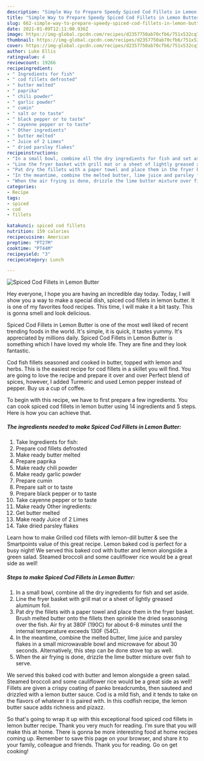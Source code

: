 ```yaml
---
description: "Simple Way to Prepare Speedy Spiced Cod Fillets in Lemon Butter"
title: "Simple Way to Prepare Speedy Spiced Cod Fillets in Lemon Butter"
slug: 662-simple-way-to-prepare-speedy-spiced-cod-fillets-in-lemon-butter
date: 2021-01-09T12:11:00.936Z
image: https://img-global.cpcdn.com/recipes/d2357750ab70cfb6/751x532cq70/spiced-cod-fillets-in-lemon-butter-recipe-main-photo.jpg
thumbnail: https://img-global.cpcdn.com/recipes/d2357750ab70cfb6/751x532cq70/spiced-cod-fillets-in-lemon-butter-recipe-main-photo.jpg
cover: https://img-global.cpcdn.com/recipes/d2357750ab70cfb6/751x532cq70/spiced-cod-fillets-in-lemon-butter-recipe-main-photo.jpg
author: Luke Ellis
ratingvalue: 4
reviewcount: 19266
recipeingredient:
- " Ingredients for fish"
- " cod fillets defrosted"
- " butter melted"
- " paprika"
- " chili powder"
- " garlic powder"
- " cumin"
- " salt or to taste"
- " black pepper or to taste"
- " cayenne pepper or to taste"
- " Other ingredients"
- " butter melted"
- " Juice of 2 Limes"
- " dried parsley flakes"
recipeinstructions:
- "In a small bowl, combine all the dry ingredients for fish and set aside."
- "Line the fryer basket with grill mat or a sheet of lightly greased aluminum foil."
- "Pat dry the fillets with a paper towel and place them in the fryer basket. Brush melted butter onto the fillets then sprinkle the dried seasoning over the fish. Air fry at 380F (190C) for about 6-8 minutes until the internal temperature exceeds 130F (54C)."
- "In the meantime, combine the melted butter, lime juice and parsley flakes in a small microwavable bowl and microwave for about 30 seconds. Alternatively, this step can be done stove top as well."
- "When the air frying is done, drizzle the lime butter mixture over fish to serve."
categories:
- Recipe
tags:
- spiced
- cod
- fillets

katakunci: spiced cod fillets 
nutrition: 159 calories
recipecuisine: American
preptime: "PT27M"
cooktime: "PT44M"
recipeyield: "3"
recipecategory: Lunch

---
```



![Spiced Cod Fillets in Lemon Butter](https://img-global.cpcdn.com/recipes/d2357750ab70cfb6/751x532cq70/spiced-cod-fillets-in-lemon-butter-recipe-main-photo.jpg)

Hey everyone, I hope you are having an incredible day today. Today, I will show you a way to make a special dish, spiced cod fillets in lemon butter. It is one of my favorites food recipes. This time, I will make it a bit tasty. This is gonna smell and look delicious.

Spiced Cod Fillets in Lemon Butter is one of the most well liked of recent trending foods in the world. It's simple, it is quick, it tastes yummy. It's appreciated by millions daily. Spiced Cod Fillets in Lemon Butter is something which I have loved my whole life. They are fine and they look fantastic.

Cod fish fillets seasoned and cooked in butter, topped with lemon and herbs. This is the easiest recipe for cod fillets in a skillet you will find. You are going to love the recipe and prepare it over and over Perfect blend of spices, however, I added Turmeric and used Lemon pepper instead of pepper. Buy us a cup of coffee.


To begin with this recipe, we have to first prepare a few ingredients. You can cook spiced cod fillets in lemon butter using 14 ingredients and 5 steps. Here is how you can achieve that.

<!--inarticleads1-->

##### The ingredients needed to make Spiced Cod Fillets in Lemon Butter:

1. Take  Ingredients for fish:
1. Prepare  cod fillets defrosted
1. Make ready  butter melted
1. Prepare  paprika
1. Make ready  chili powder
1. Make ready  garlic powder
1. Prepare  cumin
1. Prepare  salt or to taste
1. Prepare  black pepper or to taste
1. Take  cayenne pepper or to taste
1. Make ready  Other ingredients:
1. Get  butter melted
1. Make ready  Juice of 2 Limes
1. Take  dried parsley flakes


Learn how to make Grilled cod fillets with lemon-dill butter &amp; see the Smartpoints value of this great recipe. Lemon baked cod is perfect for a busy night! We served this baked cod with butter and lemon alongside a green salad. Steamed broccoli and some cauliflower rice would be a great side as well! 

<!--inarticleads2-->

##### Steps to make Spiced Cod Fillets in Lemon Butter:

1. In a small bowl, combine all the dry ingredients for fish and set aside.
1. Line the fryer basket with grill mat or a sheet of lightly greased aluminum foil.
1. Pat dry the fillets with a paper towel and place them in the fryer basket. Brush melted butter onto the fillets then sprinkle the dried seasoning over the fish. Air fry at 380F (190C) for about 6-8 minutes until the internal temperature exceeds 130F (54C).
1. In the meantime, combine the melted butter, lime juice and parsley flakes in a small microwavable bowl and microwave for about 30 seconds. Alternatively, this step can be done stove top as well.
1. When the air frying is done, drizzle the lime butter mixture over fish to serve.


We served this baked cod with butter and lemon alongside a green salad. Steamed broccoli and some cauliflower rice would be a great side as well! Fillets are given a crispy coating of panko breadcrumbs, then sauteed and drizzled with a lemon butter sauce. Cod is a mild fish, and it tends to take on the flavors of whatever it is paired with. In this codfish recipe, the lemon butter sauce adds richness and pizazz. 

So that's going to wrap it up with this exceptional food spiced cod fillets in lemon butter recipe. Thank you very much for reading. I'm sure that you will make this at home. There is gonna be more interesting food at home recipes coming up. Remember to save this page on your browser, and share it to your family, colleague and friends. Thank you for reading. Go on get cooking!
